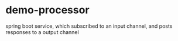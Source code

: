 # demo-processor

spring boot service, which subscribed to an input channel, and posts responses
to a output channel